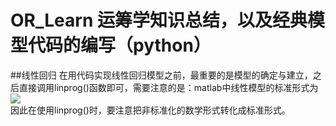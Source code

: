# OR_Learn  运筹学知识总结，以及经典模型代码的编写（python）
##线性回归
在用代码实现线性回归模型之前，最重要的是模型的确定与建立，之后直接调用linprog()函数即可，需要注意的是：matlab中线性模型的标准形式为<br>
![](https://github.com/yangxcc/OR_Learn/image/standard.png) <br>
因此在使用linprog()时，要注意把非标准化的数学形式转化成标准形式。
